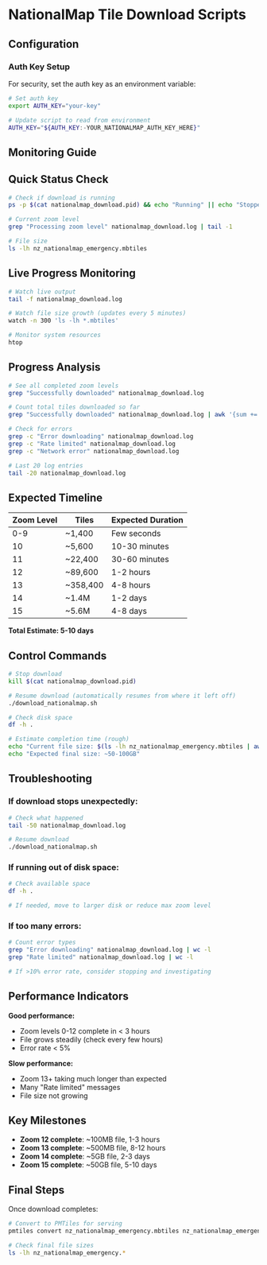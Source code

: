 # NationalMap Tile Download Scripts

## Configuration

### Auth Key Setup
For security, set the auth key as an environment variable:

```bash
# Set auth key
export AUTH_KEY="your-key"

# Update script to read from environment
AUTH_KEY="${AUTH_KEY:-YOUR_NATIONALMAP_AUTH_KEY_HERE}"
```

## Monitoring Guide

## Quick Status Check

```bash
# Check if download is running
ps -p $(cat nationalmap_download.pid) && echo "Running" || echo "Stopped"

# Current zoom level
grep "Processing zoom level" nationalmap_download.log | tail -1

# File size
ls -lh nz_nationalmap_emergency.mbtiles
```

## Live Progress Monitoring

```bash
# Watch live output
tail -f nationalmap_download.log

# Watch file size growth (updates every 5 minutes)
watch -n 300 'ls -lh *.mbtiles'

# Monitor system resources
htop
```

## Progress Analysis

```bash
# See all completed zoom levels
grep "Successfully downloaded" nationalmap_download.log

# Count total tiles downloaded so far
grep "Successfully downloaded" nationalmap_download.log | awk '{sum += $3} END {print "Total tiles:", sum}'

# Check for errors
grep -c "Error downloading" nationalmap_download.log
grep -c "Rate limited" nationalmap_download.log
grep -c "Network error" nationalmap_download.log

# Last 20 log entries
tail -20 nationalmap_download.log
```

## Expected Timeline

| Zoom Level | Tiles | Expected Duration |
|------------|-------|-------------------|
| 0-9        | ~1,400 | Few seconds |
| 10         | ~5,600 | 10-30 minutes |
| 11         | ~22,400 | 30-60 minutes |
| 12         | ~89,600 | 1-2 hours |
| 13         | ~358,400 | 4-8 hours |
| 14         | ~1.4M | 1-2 days |
| 15         | ~5.6M | 4-8 days |

**Total Estimate: 5-10 days**

## Control Commands

```bash
# Stop download
kill $(cat nationalmap_download.pid)

# Resume download (automatically resumes from where it left off)
./download_nationalmap.sh

# Check disk space
df -h .

# Estimate completion time (rough)
echo "Current file size: $(ls -lh nz_nationalmap_emergency.mbtiles | awk '{print $5}')"
echo "Expected final size: ~50-100GB"
```

## Troubleshooting

### If download stops unexpectedly:
```bash
# Check what happened
tail -50 nationalmap_download.log

# Resume download
./download_nationalmap.sh
```

### If running out of disk space:
```bash
# Check available space
df -h .

# If needed, move to larger disk or reduce max zoom level
```

### If too many errors:
```bash
# Count error types
grep "Error downloading" nationalmap_download.log | wc -l
grep "Rate limited" nationalmap_download.log | wc -l

# If >10% error rate, consider stopping and investigating
```

## Performance Indicators

**Good performance:**
- Zoom levels 0-12 complete in < 3 hours
- File grows steadily (check every few hours)
- Error rate < 5%

**Slow performance:**
- Zoom 13+ taking much longer than expected
- Many "Rate limited" messages
- File size not growing

## Key Milestones

- **Zoom 12 complete**: ~100MB file, 1-3 hours
- **Zoom 13 complete**: ~500MB file, 8-12 hours  
- **Zoom 14 complete**: ~5GB file, 2-3 days
- **Zoom 15 complete**: ~50GB file, 5-10 days

## Final Steps

Once download completes:
```bash
# Convert to PMTiles for serving
pmtiles convert nz_nationalmap_emergency.mbtiles nz_nationalmap_emergency.pmtiles

# Check final file sizes
ls -lh nz_nationalmap_emergency.*
```